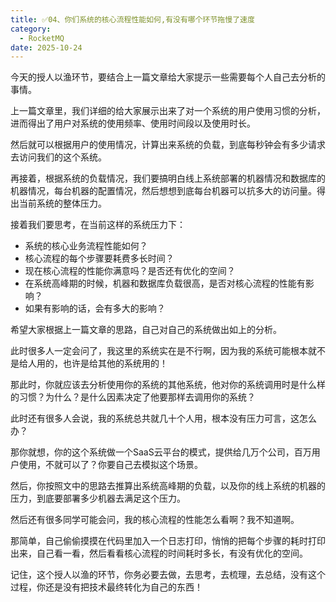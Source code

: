 ```yaml
---
title: ✅04、你们系统的核心流程性能如何,有没有哪个环节拖慢了速度
category:
  - RocketMQ
date: 2025-10-24
---
```


<!-- more -->

今天的授人以渔环节，要结合上一篇文章给大家提示一些需要每个人自己去分析的事情。

上一篇文章里，我们详细的给大家展示出来了对一个系统的用户使用习惯的分析，进而得出了用户对系统的使用频率、使用时间段以及使用时长。

然后就可以根据用户的使用情况，计算出来系统的负载，到底每秒钟会有多少请求去访问我们的这个系统。

再接着，根据系统的负载情况，我们要搞明白线上系统部署的机器情况和数据库的机器情况，每台机器的配置情况，然后想想到底每台机器可以抗多大的访问量。得出当前系统的整体压力。

接着我们要思考，在当前这样的系统压力下：

- 系统的核心业务流程性能如何？
- 核心流程的每个步骤要耗费多长时间？
- 现在核心流程的性能你满意吗？是否还有优化的空间？
- 在系统高峰期的时候，机器和数据库负载很高，是否对核心流程的性能有影响？
- 如果有影响的话，会有多大的影响？

希望大家根据上一篇文章的思路，自己对自己的系统做出如上的分析。

此时很多人一定会问了，我这里的系统实在是不行啊，因为我的系统可能根本就不是给人用的，也许是给其他的系统用的！

那此时，你就应该去分析使用你的系统的其他系统，他对你的系统调用时是什么样的习惯？为什么？是什么因素决定了他要那样去调用你的系统？

此时还有很多人会说，我的系统总共就几十个人用，根本没有压力可言，这怎么办？

那你就想，你的这个系统做一个SaaS云平台的模式，提供给几万个公司，百万用户使用，不就可以了？你要自己去模拟这个场景。

然后，你按照文中的思路去推算出系统高峰期的负载，以及你的线上系统的机器的压力，到底要部署多少机器去满足这个压力。

然后还有很多同学可能会问，我的核心流程的性能怎么看啊？我不知道啊。

那简单，自己偷偷摸摸在代码里加入一个日志打印，悄悄的把每个步骤的耗时打印出来，自己看一看，然后看看核心流程的时间耗时多长，有没有优化的空间。

记住，这个授人以渔的环节，你务必要去做，去思考，去梳理，去总结，没有这个过程，你还是没有把技术最终转化为自己的东西！
